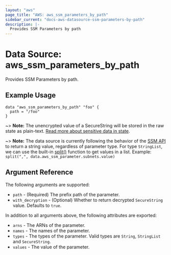 ```yaml
---
layout: "aws"
page_title: "AWS: aws_ssm_parameters_by_path"
sidebar_current: "docs-aws-datasource-ssm-parameters-by-path"
description: |-
  Provides SSM Parameters by path
---
```


# Data Source: aws_ssm_parameters_by_path

Provides SSM Parameters by path.

## Example Usage

```hcl
data "aws_ssm_parameters_by_path" "foo" {
  path = "/foo"
}
```

~> **Note:** The unencrypted value of a SecureString will be stored in the raw state as plain-text.
[Read more about sensitive data in state](/docs/state/sensitive-data.html).


~> **Note:** The data source is currently following the behavior of the [SSM API](https://docs.aws.amazon.com/sdk-for-go/api/service/ssm/#Parameter) to return a string value, regardless of parameter type. For type `StringList`, we can use the built-in [split()](https://www.terraform.io/docs/configuration/functions/split.html) function to get values in a list. Example: `split(",", data.aws_ssm_parameter.subnets.value)`


## Argument Reference

The following arguments are supported:

* `path` - (Required) The prefix path of the parameter.
* `with_decryption` - (Optional) Whether to return decrypted `SecureString` value. Defaults to `true`.


In addition to all arguments above, the following attributes are exported:

* `arns` - The ARNs of the parameter.
* `names` - The names of the parameter.
* `types` - The types of the parameter. Valid types are `String`, `StringList` and `SecureString`.
* `values` - The value of the parameter.
